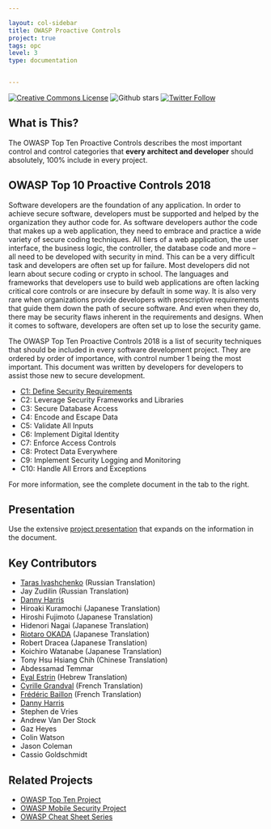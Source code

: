 ```yaml
---

layout: col-sidebar
title: OWASP Proactive Controls
project: true
tags: opc
level: 3
type: documentation


---
```


[![Creative Commons License](https://licensebuttons.net/l/by-sa/4.0/88x31.png)](https://creativecommons.org/licenses/by-sa/4.0/ "CC BY-SA 4.0")
![Github stars](https://img.shields.io/github/stars/OWASP/www-project-proactive-controls?label=Stars&style=social)
[![Twitter Follow](https://img.shields.io/twitter/follow/OWASPControls.svg?style=social&label=Follow)](https://twitter.com/OWASPControls)

## What is This?
The OWASP Top Ten Proactive Controls describes the most important control and control categories that **every architect and developer** should absolutely, 100% include in every project.

## OWASP Top 10 Proactive Controls 2018
Software developers are the foundation of any application. In order to achieve secure software, developers must be supported and helped by the organization they author code for. As software developers author the code that makes up a web application, they need to embrace and practice a wide variety of secure coding techniques. All tiers of a web application, the user interface, the business logic, the controller, the database code and more – all need to be developed with security in mind. This can be a very difficult task and developers are often set up for failure. Most developers did not learn about secure coding or crypto in school. The languages and frameworks that developers use to build web applications are often lacking critical core controls or are insecure by default in some way. It is also very rare when organizations provide developers with prescriptive requirements that guide them down the path of secure software. And even when they do, there may be security flaws inherent in the requirements and designs. When it comes to software, developers are often set up to lose the security game.

The OWASP Top Ten Proactive Controls 2018 is a list of security techniques that should be included in every software development project. They are ordered by order of importance, with control number 1 being the most important. This document was written by developers for developers to assist those new to secure development.

- [C1: Define Security Requirements](/c1-security-requirements.md)
- C2: Leverage Security Frameworks and Libraries
- C3: Secure Database Access
- C4: Encode and Escape Data
- C5: Validate All Inputs
- C6: Implement Digital Identity
- C7: Enforce Access Controls
- C8: Protect Data Everywhere
- C9: Implement Security Logging and Monitoring
- C10: Handle All Errors and Exceptions

For more information, see the complete document in the tab to the right.


## Presentation
Use the extensive [project presentation](https://github.com/OWASP/www-project-proactive-controls/blob/master/v3/OWASP_Top_10_Proactive_Controls_V3.docx) that expands on the information in the document.

## Key Contributors
- [Taras Ivashchenko](mailto:taras.ivaschenko@owasp.org)  (Russian Translation) 
- Jay Zudilin (Russian Translation)
- [Danny Harris](mailto:danny.harris@owasp.org)
- Hiroaki Kuramochi (Japanese Translation) 
- Hiroshi Fujimoto (Japanese Translation) 
- Hidenori Nagai (Japanese Translation) 
- [Riotaro OKADA](mailto:riotaro@owasp.org) (Japanese Translation) 
- Robert Dracea (Japanese Translation) 
- Koichiro Watanabe (Japanese Translation) 
- Tony Hsu Hsiang Chih (Chinese Translation) 
- Abdessamad Temmar 
- [Eyal Estrin](mailto:eyal.estrin@gmail.com) (Hebrew Translation) 
- [Cyrille Grandval](mailto:cyrille.grandval@owasp.org) (French Translation) 
- [Frédéric Baillon](mailto:fbaillon@darkmira.com) (French Translation) 
- [Danny Harris](mailto:danny.harris@owasp.org)
- Stephen de Vries 
- Andrew Van Der Stock 
- Gaz Heyes 
- Colin Watson 
- Jason Coleman 
- Cassio Goldschmidt 


## Related Projects
- [OWASP Top Ten Project](https://owasp.org/www-project-top-ten)
- [OWASP Mobile Security Project](https://owasp.org/www-project-mobile-security/)
- [OWASP Cheat Sheet Series](https://cheatsheetseries.owasp.org/) 



